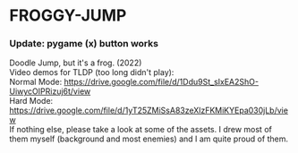 # FROGGY-JUMP
### Update: pygame (x) button works 
Doodle Jump, but it's a frog. (2022) <br> 
Video demos for TLDP (too long didn't play): <br>
Normal Mode: https://drive.google.com/file/d/1Ddu9St_sIxEA2ShO-UiwycOIPRizuj6t/view <br>
Hard Mode: https://drive.google.com/file/d/1yT25ZMiSsA83zeXlzFKMiKYEpa030jLb/view <br>
If nothing else, please take a look at some of the assets. I drew most of them myself (background and most enemies) and I am quite proud of them.
